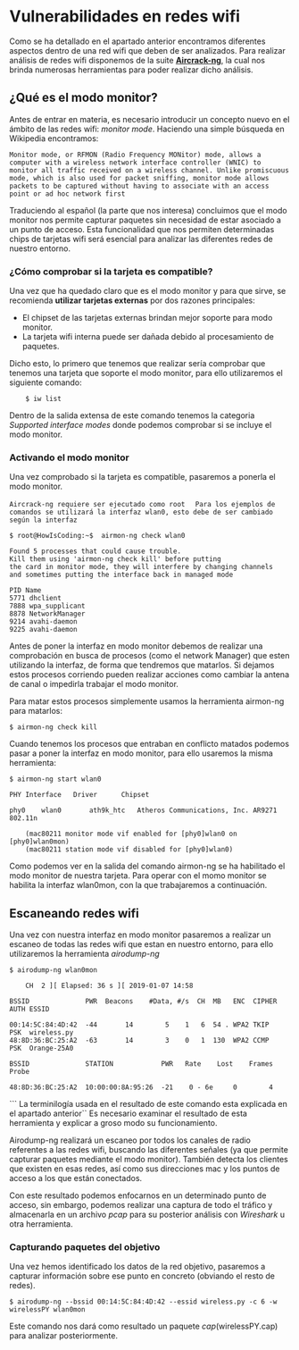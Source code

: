 # Vulnerabilidades en redes wifi

Como se ha detallado en el apartado anterior encontramos diferentes aspectos dentro de una red wifi que deben de ser analizados. Para realizar análisis de redes wifi disponemos de la suite [**Aircrack-ng**](https://www.aircrack-ng.org/), la cual nos brinda numerosas herramientas para poder realizar dicho análisis.

## ¿Qué es el modo monitor?

Antes de entrar en materia, es necesario introducir un concepto nuevo en el ámbito de las redes wifi: _monitor mode_. Haciendo una simple búsqueda en Wikipedia encontramos:

```Monitor mode, or RFMON (Radio Frequency MONitor) mode, allows a computer with a wireless network interface controller (WNIC) to monitor all traffic received on a wireless channel. Unlike promiscuous mode, which is also used for packet sniffing, monitor mode allows packets to be captured without having to associate with an access point or ad hoc network first```

Traduciendo al español (la parte que nos interesa) concluimos que el modo monitor nos permite capturar paquetes sin necesidad de estar asociado a un punto de acceso. Esta funcionalidad que nos permiten determinadas chips de tarjetas wifi será esencial para analizar las diferentes redes de nuestro entorno.

### ¿Cómo comprobar si la tarjeta es compatible?

Una vez que ha quedado claro que es el modo monitor y para que sirve, se recomienda __utilizar tarjetas externas__ por dos razones principales:

*   El chipset de las tarjetas externas brindan mejor soporte para modo monitor.
*   La tarjeta wifi interna puede ser dañada debido al procesamiento de paquetes.

Dicho esto, lo primero que tenemos que realizar sería comprobar que tenemos una tarjeta que soporte el modo monitor, para ello utilizaremos el siguiente comando:

        $ iw list 
    
Dentro de la salida extensa de este comando tenemos la categoria _Supported interface modes_ donde podemos comprobar si se incluye el modo monitor.

### Activando el modo monitor

Una vez comprobado si la tarjeta es compatible, pasaremos a ponerla el modo monitor. 

```Aircrack-ng requiere ser ejecutado como root```
```  Para los ejemplos de comandos se utilizará la interfaz wlan0, esto debe de ser cambiado según la interfaz```


    $ root@HowIsCoding:~$  airmon-ng check wlan0

    Found 5 processes that could cause trouble.
    Kill them using 'airmon-ng check kill' before putting
    the card in monitor mode, they will interfere by changing channels
    and sometimes putting the interface back in managed mode

    PID Name
    5771 dhclient
    7888 wpa_supplicant
    8878 NetworkManager
    9214 avahi-daemon
    9225 avahi-daemon

Antes de poner la interfaz en modo monitor debemos de realizar una comprobación en busca de procesos (como el network Manager) que esten utilizando la interfaz, de forma que tendremos que matarlos. Si dejamos estos procesos corriendo pueden realizar acciones como cambiar la antena de canal o impedirla trabajar el modo monitor. 

Para matar estos procesos simplemente usamos la herramienta airmon-ng para matarlos:

    $ airmon-ng check kill

Cuando tenemos los procesos que entraban en conflicto matados podemos pasar a poner la interfaz en modo monitor, para ello usaremos la misma herramienta:

    $ airmon-ng start wlan0

    PHY	Interface	Driver		Chipset

    phy0	wlan0		ath9k_htc	Atheros Communications, Inc. AR9271 802.11n

		(mac80211 monitor mode vif enabled for [phy0]wlan0 on [phy0]wlan0mon)
		(mac80211 station mode vif disabled for [phy0]wlan0)

Como podemos ver en la salida del comando airmon-ng se ha habilitado el modo monitor de nuestra tarjeta. Para operar con el momo monitor se habilita la interfaz wlan0mon, con la que trabajaremos a continuación.

## Escaneando redes wifi

Una vez con nuestra interfaz en modo monitor pasaremos a realizar un escaneo de todas las redes wifi que estan en nuestro entorno, para ello utilizaremos la herramienta _airodump-ng_

    $ airodump-ng wlan0mon

        CH  2 ][ Elapsed: 36 s ][ 2019-01-07 14:58                                         
                                                                                                                                                                
    BSSID              PWR  Beacons    #Data, #/s  CH  MB   ENC  CIPHER AUTH ESSID
                                                                                                                                                                
    00:14:5C:84:4D:42  -44       14        5    1   6  54 . WPA2 TKIP   PSK  wireless.py                                                                        
    48:8D:36:BC:25:A2  -63       14        3    0   1  130  WPA2 CCMP   PSK  Orange-25A0                                                                        
                                                                                                                                                                
    BSSID              STATION            PWR   Rate    Lost    Frames  Probe                                                                                   
                                                                                                                                                                
    48:8D:36:BC:25:A2  10:00:00:8A:95:26  -21    0 - 6e     0        4                                                                                           
``` La terminilogía usada en el resultado de este comando esta explicada en el apartado anterior``
Es necesario examinar el resultado de esta herramienta y explicar a groso modo su funcionamiento.

Airodump-ng realizará un escaneo por todos los canales de radio referentes a las redes wifi, buscando las diferentes señales (ya que permite capturar paquetes mediante el modo monitor). También detecta los clientes que existen en esas redes, así como sus direcciones mac y los puntos de acceso a los que están conectados.

Con este resultado podemos enfocarnos en un determinado punto de acceso, sin embargo, podemos realizar una captura de todo el tráfico y almacenarla en un archivo _pcap_ para su posterior análisis con _Wireshark_ u otra herramienta.

### Capturando paquetes del objetivo

Una vez hemos identificado los datos de la red objetivo, pasaremos a capturar información sobre ese punto en concreto (obviando el resto de redes).

    $ airodump-ng --bssid 00:14:5C:84:4D:42 --essid wireless.py -c 6 -w wirelessPY wlan0mon

Este comando nos dará como resultado un paquete _cap_(wirelessPY.cap) para analizar posteriormente.


